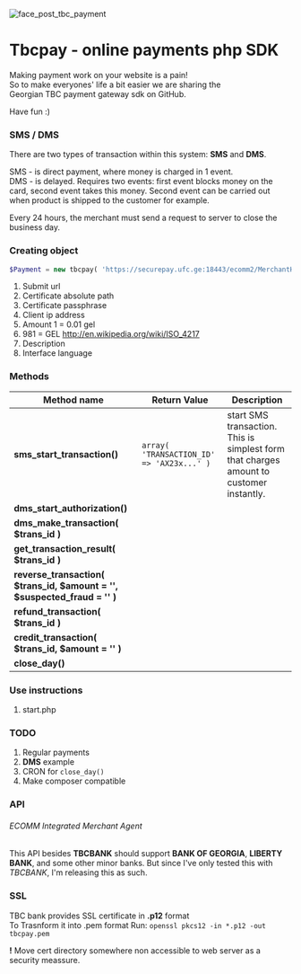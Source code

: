 ![face_post_tbc_payment](https://cloud.githubusercontent.com/assets/8479569/7435079/5aebe7cc-f051-11e4-8ee1-d85b0e36a8a9.jpg)

# Tbcpay - online payments php SDK

Making payment work on your website is a pain!  
So to make everyones' life a bit easier we are sharing the  
Georgian TBC payment gateway sdk on GitHub.  

Have fun :)

### SMS / DMS

There are two types of transaction within this system: **SMS** and **DMS**.

SMS - is direct payment, where money is charged in 1 event.  
DMS - is delayed. Requires two events: first event blocks money on the card, second event takes this money. Second event can be carried out when product is shipped to the customer for example.

Every 24 hours, the merchant must send a request to server to close the business day.

### Creating object

```php
$Payment = new tbcpay( 'https://securepay.ufc.ge:18443/ecomm2/MerchantHandler', __DIR__ . '/cert/tbcpay.pem', '0DhJ4AdxVuPZmz3F4y', $_SERVER['REMOTE_ADDR'], 1, 981, 'product_id:1234567', 'GE' );
```

1. Submit url
2. Certificate absolute path
3. Certificate passphrase
4. Client ip address
5. Amount 1 = 0.01 gel
6. 981 = GEL http://en.wikipedia.org/wiki/ISO_4217
7. Description
8. Interface language

### Methods

Method name | Return Value | Description
--- | --- | ---
**sms_start_transaction()** | `array( 'TRANSACTION_ID' => 'AX23x...' )` | start SMS transaction. This is simplest form that charges amount to customer instantly.
**dms_start_authorization()** |
**dms_make_transaction( $trans_id )** |
**get_transaction_result( $trans_id )** |
**reverse_transaction( $trans_id, $amount = '', $suspected_fraud = '' )** |
**refund_transaction( $trans_id )** |
**credit_transaction( $trans_id, $amount = '' )** |
**close_day()** |

### Use instructions

1. start.php
   

### TODO

1. Regular payments
2. **DMS** example
3. CRON for `close_day()`
4. Make composer compatible

### API

###### ECOMM Integrated Merchant Agent

This API besides **TBCBANK** should support **BANK OF GEORGIA**, **LIBERTY BANK**, and some other minor banks. But since I've only tested this with *TBCBANK*, I'm releasing this as such.

### SSL

TBC bank provides SSL certificate in **.p12** format  
To Trasnform it into .pem format Run: `openssl pkcs12 -in *.p12 -out tbcpay.pem`

**!** Move cert directory somewhere non accessible to web server as a security meassure.  
